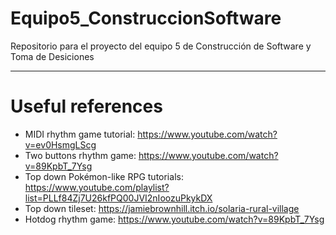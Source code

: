 # Equipo5_ConstruccionSoftware

Repositorio para el proyecto del equipo 5 de Construcción de Software y Toma de Desiciones

---

# Useful references

- MIDI rhythm game tutorial: https://www.youtube.com/watch?v=ev0HsmgLScg
- Two buttons rhythm game: https://www.youtube.com/watch?v=89KpbT_7Ysg
- Top down Pokémon-like RPG tutorials: https://www.youtube.com/playlist?list=PLLf84Zj7U26kfPQ00JVI2nIoozuPkykDX
- Top down tileset: https://jamiebrownhill.itch.io/solaria-rural-village
- Hotdog rhythm game: https://www.youtube.com/watch?v=89KpbT_7Ysg
